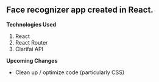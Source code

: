 ## Face recognizer app created in React.

**Technologies Used**
1. React
2. React Router
3. Clarifai API

**Upcoming Changes**
* Clean up / optimize code (particularly CSS)